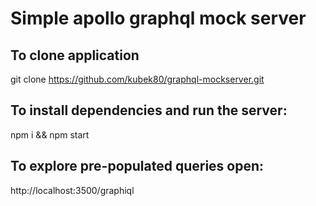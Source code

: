# Simple apollo graphql mock server

## To clone application
git clone https://github.com/kubek80/graphql-mockserver.git

## To install dependencies and run the server:
npm i && npm start

## To explore pre-populated queries open:
http://localhost:3500/graphiql
